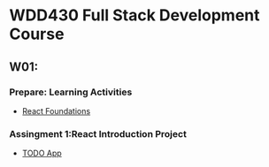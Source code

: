 
# WDD430 Full Stack Development Course

## W01:
### Prepare: Learning Activities
- [React Foundations](https://github.com/anthonb711/wdd430ReactFoundations)

### Assingment 1:React Introduction Project
- [TODO App](https://github.com/anthonb711/react-intro-proj)
